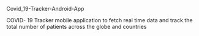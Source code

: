 Covid_19-Tracker-Android-App


COVID- 19 Tracker mobile application to fetch real time data and track the total number of patients across the globe and countries
